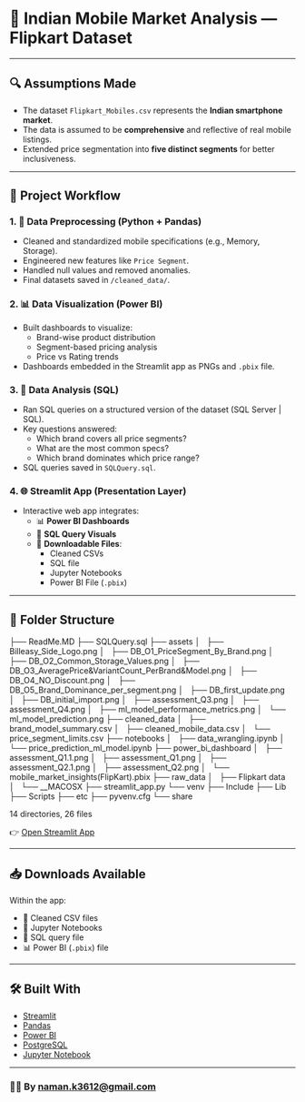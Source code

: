 # 📱 Indian Mobile Market Analysis — Flipkart Dataset

---

## 🔍 Assumptions Made

- The dataset `Flipkart_Mobiles.csv` represents the **Indian smartphone market**.
- The data is assumed to be **comprehensive** and reflective of real mobile listings.
- Extended price segmentation into **five distinct segments** for better inclusiveness.

---

## 🔄 Project Workflow

### 1. 🧹 Data Preprocessing (Python + Pandas)
- Cleaned and standardized mobile specifications (e.g., Memory, Storage).
- Engineered new features like `Price Segment`.
- Handled null values and removed anomalies.
- Final datasets saved in `/cleaned_data/`.

### 2. 📊 Data Visualization (Power BI)
- Built dashboards to visualize:
  - Brand-wise product distribution
  - Segment-based pricing analysis
  - Price vs Rating trends
- Dashboards embedded in the Streamlit app as PNGs and `.pbix` file.

### 3. 🧾 Data Analysis (SQL)
- Ran SQL queries on a structured version of the dataset (SQL Server | SQL).
- Key questions answered:
  - Which brand covers all price segments?
  - What are the most common specs?
  - Which brand dominates which price range?
- SQL queries saved in `SQLQuery.sql`.

### 4. 🌐 Streamlit App (Presentation Layer)
- Interactive web app integrates:
  - 📊 **Power BI Dashboards**
  - 📄 **SQL Query Visuals**
  - 📁 **Downloadable Files**:
    - Cleaned CSVs
    - SQL file
    - Jupyter Notebooks
    - Power BI File (`.pbix`)

---

## 📁 Folder Structure

├── ReadMe.MD
├── SQLQuery.sql
├── assets
│   ├── Billeasy_Side_Logo.png
│   ├── DB_O1_PriceSegment_By_Brand.png
│   ├── DB_O2_Common_Storage_Values.png
│   ├── DB_O3_AveragePrice&VariantCount_PerBrand&Model.png
│   ├── DB_O4_NO_Discount.png
│   ├── DB_O5_Brand_Dominance_per_segment.png
│   ├── DB_first_update.png
│   ├── DB_initial_import.png
│   ├── assessment_Q3.png
│   ├── assessment_Q4.png
│   ├── ml_model_performance_metrics.png
│   └── ml_model_prediction.png
├── cleaned_data
│   ├── brand_model_summary.csv
│   ├── cleaned_mobile_data.csv
│   └── price_segment_limits.csv
├── notebooks
│   ├── data_wrangling.ipynb
│   └── price_prediction_ml_model.ipynb
├── power_bi_dashboard
│   ├── assessment_Q1.1.png
│   ├── assessment_Q1.png
│   ├── assessment_Q2.1.png
│   ├── assessment_Q2.png
│   └── mobile_market_insights(FlipKart).pbix
├── raw_data
│   ├── Flipkart data
│   └── __MACOSX
├── streamlit_app.py
└── venv
    ├── Include
    ├── Lib
    ├── Scripts
    ├── etc
    ├── pyvenv.cfg
    └── share

14 directories, 26 files

👉 [Open Streamlit App](https://mobile-market-analysis-billeasy.streamlit.app/)  

---

## 📥 Downloads Available

Within the app:
- 📁 Cleaned CSV files
- 📘 Jupyter Notebooks
- 🧾 SQL query file
- 📊 Power BI (`.pbix`) file

---

## 🛠️ Built With

- [Streamlit](https://streamlit.io)
- [Pandas](https://pandas.pydata.org)
- [Power BI](https://powerbi.microsoft.com)
- [PostgreSQL](https://www.postgresql.org/)
- [Jupyter Notebook](https://jupyter.org)


---
### 👨‍💻 By [naman.k3612@gmail.com](mailto:naman.k3612@gmail.com)
